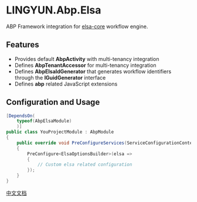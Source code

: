 # LINGYUN.Abp.Elsa

ABP Framework integration for [elsa-core](https://github.com/elsa-workflows/elsa-core) workflow engine.

## Features

* Provides default **AbpActivity** with multi-tenancy integration
* Defines **AbpTenantAccessor** for multi-tenancy integration
* Defines **AbpElsaIdGenerator** that generates workflow identifiers through the **IGuidGenerator** interface
* Defines **abp** related JavaScript extensions

## Configuration and Usage

```csharp
[DependsOn(
    typeof(AbpElsaModule)
    )]
public class YouProjectModule : AbpModule
{
    public override void PreConfigureServices(ServiceConfigurationContext context)
    {
        PreConfigure<ElsaOptionsBuilder>(elsa =>
        {
            // Custom elsa related configuration
        });
    }
}
```

[中文文档](./README.md)

